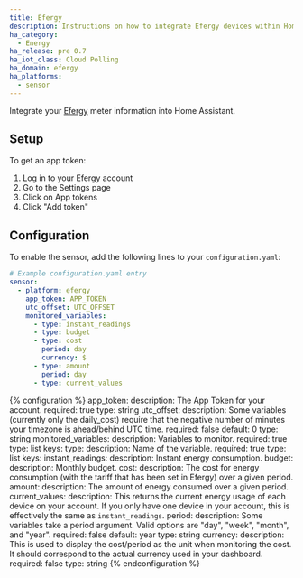 ```yaml
---
title: Efergy
description: Instructions on how to integrate Efergy devices within Home Assistant.
ha_category:
  - Energy
ha_release: pre 0.7
ha_iot_class: Cloud Polling
ha_domain: efergy
ha_platforms:
  - sensor
---
```


Integrate your [Efergy](https://efergy.com) meter information into Home Assistant.

## Setup

To get an app token:

1. Log in to your Efergy account
2. Go to the Settings page
3. Click on App tokens
4. Click "Add token"

## Configuration

To enable the sensor, add the following lines to your `configuration.yaml`:

```yaml
# Example configuration.yaml entry
sensor:
  - platform: efergy
    app_token: APP_TOKEN
    utc_offset: UTC_OFFSET
    monitored_variables:
      - type: instant_readings
      - type: budget
      - type: cost
        period: day
        currency: $
      - type: amount
        period: day
      - type: current_values
```

{% configuration %}
app_token:
  description: The App Token for your account.
  required: true
  type: string
utc_offset:
  description: Some variables (currently only the daily_cost) require that the negative number of minutes your timezone is ahead/behind UTC time.
  required: false
  default: 0
  type: string
monitored_variables:
  description: Variables to monitor.
  required: true
  type: list
  keys:
    type:
      description: Name of the variable.
      required: true
      type: list
      keys:
        instant_readings:
          description: Instant energy consumption.
        budget:
          description: Monthly budget.
        cost:
          description: The cost for energy consumption (with the tariff that has been set in Efergy) over a given period.
        amount:
          description: The amount of energy consumed over a given period.
        current_values:
          description: This returns the current energy usage of each device on your account. If you only have one device in your account, this is effectively the same as `instant_readings`.
    period:
      description: Some variables take a period argument. Valid options are "day", "week", "month", and "year".
      required: false
      default: year
      type: string
    currency:
      description: This is used to display the cost/period as the unit when monitoring the cost. It should correspond to the actual currency used in your dashboard.
      required: false
      type: string
{% endconfiguration %}
